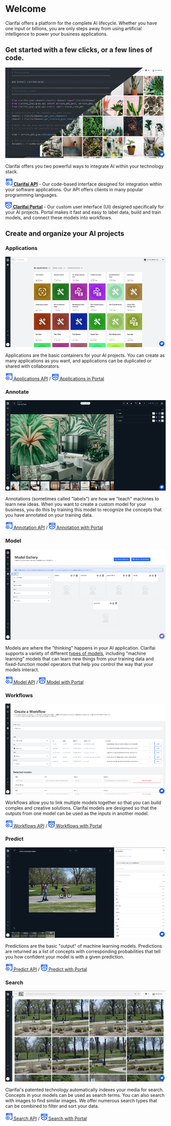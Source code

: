 # Welcome

Clarifai offers a platform for the complete AI lifecycle. Whether you have one input or billions, you are only steps away from using artificial intelligence to power your business applications.

## Get started with a few clicks, or a few lines of code.

![](/images/api_v_portal.jpg)

Clarifai offers you two powerful ways to integrate AI within your technology stack.

[![](/images/api.jpg) **Clarifai API**](../api-guide/api-overview) - Our code-based interface designed for integration within your software applications. Our API offers clients in many popular programming languages.

[![](/images/icon_portal.jpg) **Clarifai Portal**](../portal-guide/portal_overview) - Our custom user interface (UI) designed specifically for your AI projects. Portal makes it fast and easy to label data, build and train models, and connect these models into workflows.



## Create and organize your AI projects

### Applications

![](/images/applications_overview.jpg)

Applications are the basic containers for your AI projects. You can create as many applications as you want, and applications can be duplicated or shared with collaborators.


[![](/images/api.jpg) Applications API](../getting-started/applications) /
[![](/images/icon_portal.jpg) Applications in Portal](../getting-started/applications)


### Annotate

![](/images/labeler.jpg)

Annotations \(sometimes called "labels"\) are how we "teach" machines to learn new ideas. When you want to create a custom model for your business, you do this by training this model to recognize the concepts that you have annotated on your training data.

[![](/images/api.jpg) Annotation API](../api-guide/annotate) /
[![](/images/icon_portal.jpg) Annotation with Portal](../portal-guide/annotate)



### Model

![](/images/model_mode.jpg)

Models are where the "thinking" happens in your AI application. Clarifai supports a variety of different [types of models](https://docs.clarifai.com/portal-guide/model/model-types.md), including "machine learning" models that can learn new things from your training data and fixed-function model operators that help you control the way that your models interact.


[![](/images/api.jpg) Model API](../api-guide/model) /
[![](/images/icon_portal.jpg) Model with Portal](../portal-guide/model)



### Workflows

![](/images/workflows.jpg)

Workflows allow you to link multiple models together so that you can build complex and creative solutions. Clarifai models are designed so that the outputs from one model can be used as the inputs in another model.


[![](/images/api.jpg) Workflows API](../api-guide/workflows) /
[![](/images/icon_portal.jpg) Workflows with Portal](../portal-guide/workflows)



### Predict

![](/images/predictions.jpg)

Predictions are the basic "output" of machine learning models. Predictions are returned as a list of concepts with corresponding probabilities that tell you how confident your model is with a given prediction.


[![](/images/api.jpg) Predict API](../api-guide/predict) /
[![](/images/icon_portal.jpg) Predict with Portal](../portal-guide/ppredict)



### Search

![](/images/search.jpg)

Clarifai's patented technology automatically indexes your media for search. Concepts in your models can be used as search terms. You can also search with images to find similar images. We offer numerous search types that can be combined to filter and sort your data.


[![](/images/api.jpg) Search API](../api-guide/predict) /
[![](/images/icon_portal.jpg) Search with Portal](../portal-guide/psearch)

